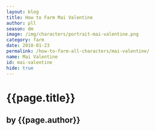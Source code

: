 ```yaml
---
layout: blog
title: How to Farm Mai Valentine
author: pll
season: dm
image: /img/characters/portrait-mai-valentine.png
category: farm
date: 2018-01-23
permalink: /how-to-farm-all-characters/mai-valentine/
name: Mai Valentine
id: mai-valentine
hide: true
---
```


# {{page.title}}
## by {{page.author}}